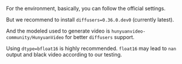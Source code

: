 For the environment, basically, you can follow the official settings.

But we recommend to install `diffusers=0.36.0.dev0` (currently latest).

And the modeled used to generate video is `hunyuanvideo-community/HunyuanVideo` for better `diffusers` support.

Using `dtype=bfloat16` is highly recommended. `float16` may lead to `nan` output and black video according to our testing.